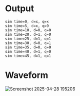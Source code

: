 # Output
```
sim time=0, d=x, q=x
sim time=5, d=x, q=0
sim time=10, d=0, q=0
sim time=20, d=1, q=0
sim time=25, d=1, q=1
sim time=30, d=0, q=1
sim time=35, d=0, q=0
sim time=40, d=1, q=0
sim time=45, d=1, q=1
```

# Waveform

![Screenshot 2025-04-28 195206](https://github.com/user-attachments/assets/5e18fb92-dc30-46b0-914f-f805538dc144)
